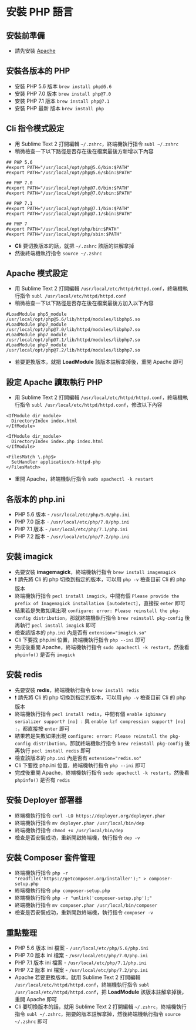 # 安裝 PHP 語言

## 安裝前準備

  * 請先安裝 [Apache](../12-Apache/)

## 安裝各版本的 PHP

  * 安裝 PHP 5.6 版本 `brew install php@5.6`
  * 安裝 PHP 7.0 版本 `brew install php@7.0`
  * 安裝 PHP 7.1 版本 `brew install php@7.1`
  * 安裝 PHP 最新 版本 `brew install php`

## Cli 指令模式設定
  * 用 Sublime Text 2 打開編輯 `~/.zshrc`，終端機執行指令 `subl ~/.zshrc`
  * 稍微檢查一下以下路徑是否存在後在檔案最後方新增以下內容

```
## PHP 5.6
#export PATH="/usr/local/opt/php@5.6/bin:$PATH"
#export PATH="/usr/local/opt/php@5.6/sbin:$PATH"

## PHP 7.0
#export PATH="/usr/local/opt/php@7.0/bin:$PATH"
#export PATH="/usr/local/opt/php@7.0/sbin:$PATH"

## PHP 7.1
#export PATH="/usr/local/opt/php@7.1/bin:$PATH"
#export PATH="/usr/local/opt/php@7.1/sbin:$PATH"

## PHP 7
#export PATH="/usr/local/opt/php/bin:$PATH"
#export PATH="/usr/local/opt/php/sbin:$PATH"
```
  
  * **Cli** 要切換版本的話，就把 `~/.zshrc` 該版的註解拿掉
  * 然後終端機執行指令 `source ~/.zshrc`

## Apache 模式設定
  * 用 Sublime Text 2 打開編輯 `/usr/local/etc/httpd/httpd.conf`，終端機執行指令 `subl /usr/local/etc/httpd/httpd.conf`
  * 稍微檢查一下以下路徑是否存在後在檔案最後方加入以下內容

```
#LoadModule php5_module /usr/local/opt/php@5.6/lib/httpd/modules/libphp5.so
#LoadModule php7_module /usr/local/opt/php@7.0/lib/httpd/modules/libphp7.so
#LoadModule php7_module /usr/local/opt/php@7.1/lib/httpd/modules/libphp7.so
#LoadModule php7_module /usr/local/opt/php@7.2/lib/httpd/modules/libphp7.so
```
  * 若要更換版本，就把 **LoadModule** 該版本註解拿掉後，重開 Apache 即可

## 設定 Apache 讀取執行 PHP

  * 用 Sublime Text 2 打開編輯 `/usr/local/etc/httpd/httpd.conf`，終端機執行指令 `subl /usr/local/etc/httpd/httpd.conf`，修改以下內容

```
<IfModule dir_module>
  DirectoryIndex index.html
</IfModule>
```

```
<IfModule dir_module>
  DirectoryIndex index.php index.html
</IfModule>

<FilesMatch \.php$>
  SetHandler application/x-httpd-php
</FilesMatch>
```
  * 重開 Apache，終端機執行指令 `sudo apachectl -k restart`

## 各版本的 php.ini
  
  * PHP 5.6 版本 - `/usr/local/etc/php/5.6/php.ini`
  * PHP 7.0 版本 - `/usr/local/etc/php/7.0/php.ini`
  * PHP 7.1 版本 - `/usr/local/etc/php/7.1/php.ini`
  * PHP 7.2 版本 - `/usr/local/etc/php/7.2/php.ini`

## 安裝 imagick
  * 先要安裝 **imagemagick**，終端機執行指令 `brew install imagemagick`
  * :exclamation: 請先將 Cli 的 php 切換到指定的版本，可以用 `php -v` 檢查目前 Cli 的 php 版本
  * 終端機執行指令 `pecl install imagick`，中間有個 `Please provide the prefix of Imagemagick installation [autodetect]`，直接按 `enter` 即可
  * 結果若是失敗如果出現 `configure: error: Please reinstall the pkg-config distribution`，那就終端機執行指令 `brew reinstall pkg-config` 後再執行 `pecl install imagick` 即可
  * 檢查該版本的 `php.ini` 內是否有 `extension="imagick.so"`
  * Cli 下要找 php.ini 位置，終端機執行指令 `php --ini` 即可
  * 完成後重開 Apache，終端機執行指令 `sudo apachectl -k restart`，然後看 `phpinfo()` 是否有 `imagick`

## 安裝 redis
  * 先要安裝 **redis**，終端機執行指令 `brew install redis`
  * :exclamation: 請先將 Cli 的 php 切換到指定的版本，可以用 `php -v` 檢查目前 Cli 的 php 版本
  * 終端機執行指令 `pecl install redis`，中間有個 `enable igbinary serializer support? [no] :` 與 `enable lzf compression support? [no] :`，都直接按 `enter` 即可
  * 結果若是失敗如果出現 `configure: error: Please reinstall the pkg-config distribution`，那就終端機執行指令 `brew reinstall pkg-config` 後再執行 `pecl install redis` 即可
  * 檢查該版本的 `php.ini` 內是否有 `extension="redis.so"`
  * Cli 下要找 php.ini 位置，終端機執行指令 `php --ini` 即可
  * 完成後重開 Apache，終端機執行指令 `sudo apachectl -k restart`，然後看 `phpinfo()` 是否有 `redis`

## 安裝 Deployer 部署器
  
  * 終端機執行指令 `curl -LO https://deployer.org/deployer.phar`
  * 終端機執行指令 `mv deployer.phar /usr/local/bin/dep`
  * 終端機執行指令 `chmod +x /usr/local/bin/dep`
  * 檢查是否安裝成功，重新開啟終端機，執行指令 `dep -v`

## 安裝 Composer 套件管理
  
  * 終端機執行指令 `php -r "readfile('https://getcomposer.org/installer');" > composer-setup.php`
  * 終端機執行指令 `php composer-setup.php`
  * 終端機執行指令 `php -r "unlink('composer-setup.php');"`
  * 終端機執行指令 `mv composer.phar /usr/local/bin/composer`
  * 檢查是否安裝成功，重新開啟終端機，執行指令 `composer -v`
  
## 重點整理

  * PHP 5.6 版本 ini 檔案 - `/usr/local/etc/php/5.6/php.ini`
  * PHP 7.0 版本 ini 檔案 - `/usr/local/etc/php/7.0/php.ini`
  * PHP 7.1 版本 ini 檔案 - `/usr/local/etc/php/7.1/php.ini`
  * PHP 7.2 版本 ini 檔案 - `/usr/local/etc/php/7.2/php.ini`
  * Apache 若要更換版本，就用 Sublime Text 2 打開編輯 `/usr/local/etc/httpd/httpd.conf`，終端機執行指令 `subl /usr/local/etc/httpd/httpd.conf`，把 **LoadModule** 該版本註解拿掉後，重開 Apache 即可
  * Cli 要切換版本的話，就用 Sublime Text 2 打開編輯 `~/.zshrc`，終端機執行指令 `subl ~/.zshrc`，把要的版本註解拿掉，然後終端機執行指令 `source ~/.zshrc` 即可

